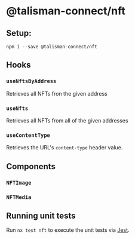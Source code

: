 # @talisman-connect/nft

## Setup:

```
npm i --save @talisman-connect/nft
```

## Hooks

### `useNftsByAddress`

Retrieves all NFTs fron the given address

### `useNfts`

Retrieves all NFTs from all of the given addresses

### `useContentType`

Retrieves the URL's `content-type` header value.

## Components

### `NFTImage`

### `NFTMedia`

## Running unit tests

Run `nx test nft` to execute the unit tests via [Jest](https://jestjs.io).
